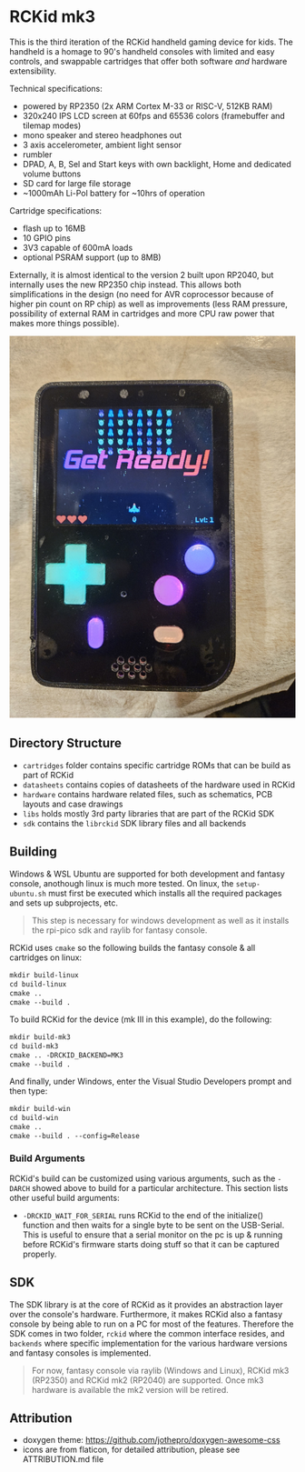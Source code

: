 # RCKid mk3

This is the third iteration of the RCKid handheld gaming device for kids. The handheld is a homage to 90's handheld consoles with limited and easy controls, and swappable cartridges that offer both software *and* hardware extensibility. 

Technical specifications:

- powered by RP2350 (2x ARM Cortex M-33 or RISC-V, 512KB RAM)
- 320x240 IPS LCD screen at 60fps and 65536 colors (framebuffer and tilemap modes)
- mono speaker and stereo headphones out
- 3 axis accelerometer, ambient light sensor
- rumbler
- DPAD, A, B, Sel and Start keys with own backlight, Home and dedicated volume buttons
- SD card for large file storage
- ~1000mAh Li-Pol battery for ~10hrs of operation

Cartridge specifications:

- flash up to 16MB
- 10 GPIO pins
- 3V3 capable of 600mA loads
- optional PSRAM support (up to 8MB)

Externally, it is almost identical to the version 2 built upon RP2040, but internally uses the new RP2350 chip instead. This allows both simplifications in the design (no need for AVR coprocessor because of higher pin count on RP chip) as well as improvements (less RAM pressure, possibility of external RAM in cartridges and more CPU raw power that makes more things possible).

![RCKid mkII](docs/photos/rckid.jpg "RCKid prototype. The specks of dust on screen are not speck of dust but moving stars in the game:)")

## Directory Structure

- `cartridges` folder contains specific cartridge ROMs that can be build as part of RCKid
- `datasheets` contains copies of datasheets of the hardware used in RCKid
- `hardware` contains hardware related files, such as schematics, PCB layouts and case drawings
- `libs` holds mostly 3rd party libraries that are part of the RCKid SDK
- `sdk` contains the `librckid` SDK library files and all backends

## Building

Windows & WSL Ubuntu are supported for both development and fantasy console, anothough linux is much more tested. On linux, the `setup-ubuntu.sh` must first be executed which installs all the required packages and sets up subprojects, etc.

> This step is necessary for windows development as well as it installs the rpi-pico sdk and raylib for fantasy console.

RCKid uses `cmake` so the following builds the fantasy console & all cartridges on linux:

    mkdir build-linux
    cd build-linux
    cmake ..
    cmake --build .

To build RCKid for the device (mk III in this example), do the following:

    mkdir build-mk3
    cd build-mk3
    cmake .. -DRCKID_BACKEND=MK3
    cmake --build .

And finally, under Windows, enter the Visual Studio Developers prompt and then type:

    mkdir build-win
    cd build-win
    cmake ..
    cmake --build . --config=Release

### Build Arguments

RCKid's build can be customized using various arguments, such as the `-DARCH` showed above to build for a particular architecture. This section lists other useful build arguments:

- `-DRCKID_WAIT_FOR_SERIAL` runs RCKid to the end of the initialize() function and then waits for a single byte to be sent on the USB-Serial. This is useful to ensure that a serial monitor on the pc is up & running before RCKid's firmware starts doing stuff so that it can be captured properly.

## SDK

The SDK library is at the core of RCKid as it provides an abstraction layer over the console's hardware. Furthermore, it makes RCKid also a fantasy console by being able to run on a PC for most of the features. Therefore the SDK comes in two folder, `rckid` where the common interface resides, and `backends` where specific implementation for the various hardware versions and fantasy consoles is implemented. 

> For now, fantasy console via raylib (Windows and Linux), RCKid mk3 (RP2350) and RCKid mk2 (RP2040) are supported. Once mk3 hardware is available the mk2 version will be retired. 

## Attribution

- doxygen theme: https://github.com/jothepro/doxygen-awesome-css
- icons are from flaticon, for detailed attribution, please see ATTRIBUTION.md file 
